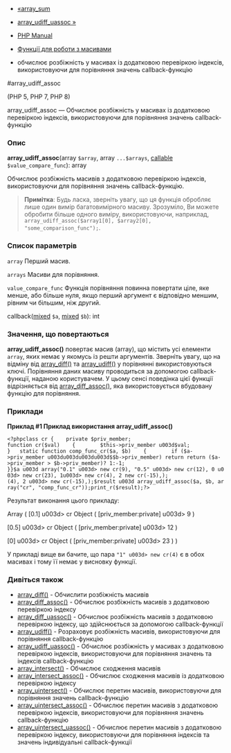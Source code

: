 - [«array_sum](function.array-sum.md)
- [array_udiff_uassoc »](function.array-udiff-uassoc.md)

- [PHP Manual](index.md)
- [Функції для роботи з масивами](ref.array.md)
- обчислює розбіжність у масивах із додатковою перевіркою
індексів, використовуючи для порівняння значень callback-функцію

#array_udiff_assoc

(PHP 5, PHP 7, PHP 8)

array_udiff_assoc — Обчислює розбіжність у масивах із додатковою
перевіркою індексів, використовуючи для порівняння значень callback-функцію

### Опис

**array_udiff_assoc**(array `$array`, array `...$arrays`,
[callable](language.types.callable.md) `$value_compare_func`): array

Обчислює розбіжність масивів з додатковою перевіркою індексів,
використовуючи для порівняння значень callback-функцію.

> **Примітка**: Будь ласка, зверніть увагу, що ця функція
> обробляє лише один вимір багатовимірного масиву. Зрозуміло,
> Ви можете обробити більше одного виміру, використовуючи, наприклад,
> `array_udiff_assoc($array1[0], $array2[0], "some_comparison_func");`.

### Список параметрів

`array`
Перший масив.

`arrays`
Масиви для порівняння.

`value_compare_func`
Функція порівняння повинна повертати ціле, яке менше, або
більше нуля, якщо перший аргумент є відповідно меншим,
рівним чи більшим, ніж другий.

callback([mixed](language.types.declarations.md#language.types.declarations.mixed)
`$a`,
[mixed](language.types.declarations.md#language.types.declarations.mixed)
`$b`): int

### Значення, що повертаються

**array_udiff_assoc()** повертає масив (array), що містить усі
елементи `array`, яких немає у якомусь із решти аргументів.
Зверніть увагу, що на відміну від
[array_diff()](function.array-diff.md) та
[array_udiff()](function.array-udiff.md) у порівнянні використовуються
ключі. Порівняння даних масиву проводиться за допомогою callback-функції,
наданою користувачем. У цьому сенсі поведінка цієї функції
відрізняється від [array_diff_assoc()](function.array-diff-assoc.md),
яка використовується вбудовану функцію для порівняння.

### Приклади

**Приклад #1 Приклад використання **array_udiff_assoc()****

` <?phpclass cr {    private $priv_member; function cr($val)    {        $this->priv_member u003d$val; }   static function comp_func_cr($a, $b)    {        if ($a->priv_member u003du003du003du003d$$b->priv_member) return return ($a->priv_member > $b->priv_member)? 1:-1; }}$a u003d array("0.1" u003d> new cr(9), "0.5" u003d> new cr(12), 0 u003d> new cr(23), 1u003d> new cr(4), 2 new cr(-15),); (4), 2 u003d> new cr(-15),);$result u003d array_udiff_assoc($a, $b, array("cr", "comp_func_cr"));print_r($result);?> `

Результат виконання цього прикладу:

Array
(
[0.1] u003d> cr Object
(
[priv_member:private] u003d> 9
)

[0.5] u003d> cr Object
(
[priv_member:private] u003d> 12
)

[0] u003d> cr Object
(
[priv_member:private] u003d> 23
)
)

У прикладі вище ви бачите, що пара `"1" u003d> new cr(4)` є в обох
масивах і тому її немає у висновку функції.

### Дивіться також

- [array_diff()](function.array-diff.md) - Обчислити розбіжність
масивів
- [array_diff_assoc()](function.array-diff-assoc.md) - Обчислює
розбіжність масивів з додатковою перевіркою індексу
- [array_diff_uassoc()](function.array-diff-uassoc.md) - Обчислює
розбіжність масивів з додатковою перевіркою індексу,
що здійснюється за допомогою callback-функції
- [array_udiff()](function.array-udiff.md) - Розраховує розбіжність
масивів, використовуючи для порівняння callback-функцію
- [array_udiff_uassoc()](function.array-udiff-uassoc.md) - Обчислює
розбіжність у масивах з додатковою перевіркою індексів,
використовуючи для порівняння значень та індексів callback-функцію
- [array_intersect()](function.array-intersect.md) - Обчислює
сходження масивів
- [array_intersect_assoc()](function.array-intersect-assoc.md) -
Обчислює сходження масивів із додатковою перевіркою індексу
- [array_uintersect()](function.array-uintersect.md) - Обчислює
перетин масивів, використовуючи для порівняння значень
callback-функцію
- [array_uintersect_assoc()](function.array-uintersect-assoc.md) -
Обчислює перетин масивів з додатковою перевіркою індексів,
використовуючи для порівняння значень callback-функцію
- [array_uintersect_uassoc()](function.array-uintersect-uassoc.md) -
Обчислює перетин масивів з додатковою перевіркою індексу,
використовуючи для порівняння індексів та значень індивідуальні
callback-функції
